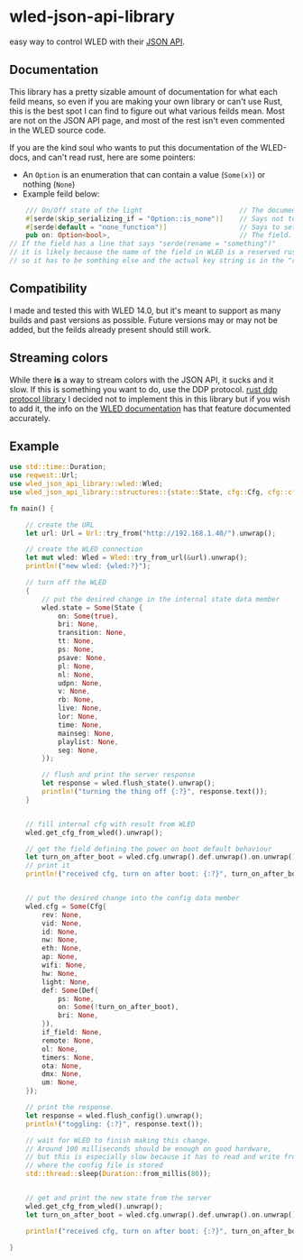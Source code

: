 # wled-json-api-library

easy way to control WLED with their [JSON API](https://kno.wled.ge/interfaces/json-api/).

## Documentation
This library has a pretty sizable amount of documentation for what each feild means, 
so even if you are making your own library or can't use Rust, 
this is the best spot I can find to figure out what various feilds mean.
Most are not on the JSON API page, and most of the rest isn't even commented in the WLED source code.

If you are the kind soul who wants to put this documentation of the WLED-docs, and can't read rust, here are some pointers:

 - An ```Option``` is an enumeration that can contain a value (```Some(x)```) or nothing (```None```)
 - Example feild below:
```rust
    /// On/Off state of the light                        // The documentation for the feild
    #[serde(skip_serializing_if = "Option::is_none")]    // Says not to convert to text when sending the root object if it is "None"
    #[serde(default = "none_function")]                  // Says to set this to None if it can't find this feild in the input text.
    pub on: Option<bool>,                                // The field. in this case "on" is the key, and the data type is a bool
// If the field has a line that says "serde(rename = "something")"
// it is likely because the name of the field in WLED is a reserved rust keyword,
// so it has to be somthing else and the actual key string is in the "rename" line
```

## Compatibility
I made and tested this with WLED 14.0, but it's meant to support as many builds and past versions as possible. Future versions may or may not be added, but the feilds already present should still work. 


## Streaming colors
While there **is** a way to stream colors with the JSON API, it sucks and it slow. If this is something you want to do, use the DDP protocol. [rust ddp protocol library](https://github.com/coral/ddp-rs)
I decided not to implement this in this library but if you wish to add it, the info on the [WLED documentation](https://kno.wled.ge/interfaces/json-api/#per-segment-individual-led-control) has that feature documented accurately.


## Example
``` rust
use std::time::Duration;
use reqwest::Url;
use wled_json_api_library::wled::Wled;
use wled_json_api_library::structures::{state::State, cfg::Cfg, cfg::cfg_def::Def};

fn main() {

    // create the URL
    let url: Url = Url::try_from("http://192.168.1.40/").unwrap();

    // create the WLED connection
    let mut wled: Wled = Wled::try_from_url(&url).unwrap();
    println!("new wled: {wled:?}");

    // turn off the WLED
    {
        // put the desired change in the internal state data member
        wled.state = Some(State {
            on: Some(true),
            bri: None,
            transition: None,
            tt: None,
            ps: None,
            psave: None,
            pl: None,
            nl: None,
            udpn: None,
            v: None,
            rb: None,
            live: None,
            lor: None,
            time: None,
            mainseg: None,
            playlist: None,
            seg: None,
        });

        // flush and print the server response
        let response = wled.flush_state().unwrap();
        println!("turning the thing off {:?}", response.text());
    }


    // fill internal cfg with result from WLED
    wled.get_cfg_from_wled().unwrap();

    // get the field defining the power on boot default behaviour
    let turn_on_after_boot = wled.cfg.unwrap().def.unwrap().on.unwrap();
    // print it
    println!("received cfg, turn on after boot: {:?}", turn_on_after_boot);


    // put the desired change into the config data member
    wled.cfg = Some(Cfg{
        rev: None,
        vid: None,
        id: None,
        nw: None,
        eth: None,
        ap: None,
        wifi: None,
        hw: None,
        light: None,
        def: Some(Def{
            ps: None,
            on: Some(!turn_on_after_boot),
            bri: None,
        }),
        if_field: None,
        remote: None,
        ol: None,
        timers: None,
        ota: None,
        dmx: None,
        um: None,
    });

    // print the response.
    let response = wled.flush_config().unwrap();
    println!("toggling: {:?}", response.text());

    // wait for WLED to finish making this change.
    // Around 100 milliseconds should be enough on good hardware,
    // but this is especially slow because it has to read and write from the internal filesystem
    // where the config file is stored
    std::thread::sleep(Duration::from_millis(80));


    // get and print the new state from the server
    wled.get_cfg_from_wled().unwrap();
    let turn_on_after_boot = wled.cfg.unwrap().def.unwrap().on.unwrap();

    println!("received cfg, turn on after boot: {:?}", turn_on_after_boot);

}
```
